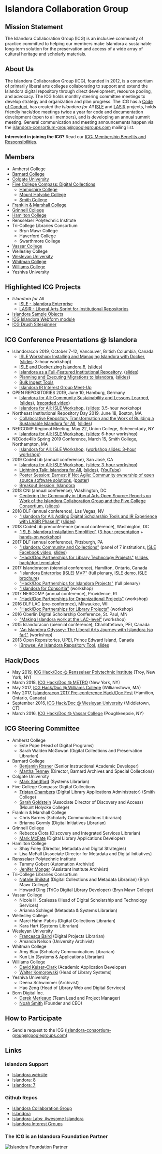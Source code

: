 # Islandora Collaboration Group

## Mission Statement
The Islandora Collaboration Group (ICG) is an inclusive community of practice committed to helping our members make Islandora a sustainable long-term solution for the preservation and access of a wide array of cultural heritage and scholarly materials.

## About Us
The Islandora Collaboration Group (ICG), founded in 2012, is a consortium of primarily liberal arts colleges collaborating to support and extend the Islandora digital repository through direct development, resource pooling, and advocacy. The ICG holds monthly steering committee meetings to develop strategy and organization and plan progress. The ICG has a [Code of Conduct](https://github.com/Islandora-Collaboration-Group/icg_information/blob/master/code-of-conduct.md), has created the *Islandora for All* [ISLE](https://github.com/Islandora-Collaboration-Group/ISLE) and [LASIR](https://github.com/Islandora-Collaboration-Group/LASIR) projects, holds friendly hack/doc meetings twice a year for code and documentation development (open to all members), and is developing an annual summit meeting. General communication and meeting announcements happen via the islandora-consortium-group@googlegroups.com mailing list.

**Interested in joining the ICG?** Read our [ICG: Membership Benefits and Responsibilities](https://github.com/Islandora-Collaboration-Group/icg_information/blob/master/membership-benefits-and-responsibilities.md).

## Members
* Amherst College
* [Barnard College](http://digitalcollections.barnard.edu)
* [Colgate University](https://digitalcollections.colgate.edu/)
* [Five College Compass: Digital Collections](https://compass.fivecolleges.edu/)
  * [Hampshire College](https://compass.fivecolleges.edu/institution/hampshire-college)
  * [Mount Holyoke College](https://compass.fivecolleges.edu/institution/mount-holyoke-college)
  * [Smith College](https://compass.fivecolleges.edu/institution/smith-college)
* [Franklin & Marshall College](https://digital.fandm.edu/)
* [Grinnell College](https://digital.grinnell.edu/)
* [Hamilton College](http://www.dhinitiative.org)
* Rensselaer Polytechnic Institute
* Tri-College Libraries Consortium
  * Bryn Mawr College
  * Haverford College
  * Swarthmore College
* [Vassar College](https://digitallibrary.vassar.edu)
* Wellesley College
* [Wesleyan University](https://digitalcollections.wesleyan.edu/)
* [Whitman College](https://arminda.whitman.edu)
* [Williams College](https://unbound.williams.edu)
* Yeshiva University

## Highlighted ICG Projects
* *Islandora for All*
  * [ISLE - Islandora Enterprise](https://github.com/Islandora-Collaboration-Group/ISLE)
  * [LASIR - Liberal Arts Sprint for Institutional Repositories](https://github.com/Islandora-Collaboration-Group/LASIR)
* [Islandora Sample Objects](https://github.com/Islandora-Collaboration-Group/islandora-sample-objects)
* [ICG Islandora Webform module](https://github.com/Islandora-Collaboration-Group/islandora_webform)
* [ICG Drush Sitespinner](https://github.com/Islandora-Collaboration-Group/drush-sitespinner)

## ICG Conference Presentations @ Islandora
* Islandoracon 2019, October 7-12, Vancouver, British Columbia, Canada
  * [ISLE Workshop: Installing and Managing Islandora with Docker](https://islandoracon2019.sched.com/event/Q0Pj), ([slides](https://docs.google.com/presentation/d/1RJ9iwDANeCQ9JgnKEGShZB9hP2GY4RswDBI6f0Ufiz0/edit?usp=sharing): 3-hour workshop)
  * [ISLE and Dockerizing Islandora 8](https://islandoracon2019.sched.com/event/QPyu), ([slides](https://docs.google.com/presentation/d/1aLLxt65wNnLNmBLutCE7ZhtliD0KR_3YwhUwQS8uR-c/edit?usp=sharing))
  * [Islandora as a Full-Featured Institutional Repository](https://islandoracon2019.sched.com/event/QPyx/islandora-as-a-full-featured-institutional-repository), ([slides](https://docs.google.com/presentation/d/1utqdN-9dUYPAArz_zGcPj-k_CsFtfwEJgyQvH577bog/edit#slide=id.p))
  * [Planning and Executing Migrations to Islandora](https://islandoracon2019.sched.com/event/QPyi/planning-and-executing-migrations-to-islandora), ([slides](https://docs.google.com/presentation/d/1PYo_EjQbT3YHMVNld6uOUVD0QT2eHSxGXb1HS0m0x0o/edit#slide=id.p1))
  * [Bulk Ingest Tools](https://sched.co/QQBI)
  * [Islandora IR Interest Group Meet-Up](https://islandoracon2019.sched.com/event/VWuN/islandora-ir-interest-group-meet-up)
* OPEN REPOSITORIES 2019, June 10, Hamburg, Germany
  * [Islandora for All: Community Sustainability and Lessons Learned](https://www.conftool.net/or2019/index.php?page=browseSessions&form_date=2019-06-12), ([slides](https://drive.google.com/file/d/1bGmZq8d9jBZ9_vSQBLiTdUgEITvUTHev/view?usp=sharing)), ([recorded video](https://lecture2go.uni-hamburg.de/l2go/-/get/v/24827))
  * [Islandora for All: ISLE Workshop](http://archiv.gwin.gwiss.uni-hamburg.de/or2019/workshops/), ([slides](https://drive.google.com/file/d/1NI_oip-BPFHpDYeOXeuboC6rzyMrQT0z/view?usp=sharing): 3.5-hour workshop)
* Northeast Institutional Repository Day 2019, June 18, Boston, MA
  * [Collaborative Repository Transformation and the Work of Building a Sustainable Islandora for All](https://escholarship.umassmed.edu/neirug/2019/program/9/), ([slides](https://drive.google.com/file/d/1gk7Rb6rN9YOB1_24xKr-0_NFddEl8_hq/view?usp=sharing))
* NERCOMP Regional Meeting, May 22, Union College, Schenectady, NY
  * [Islandora for All: ISLE Workshop](https://nercomp.org/forms/meeting/Microsite/Islandora), ([slides](https://drive.google.com/file/d/1OgE4L0qyui_N5SctymwqL2ei89hRpJyF/view?usp=sharing): 6-hour workshop)
* NECode4lib Spring 2019 Conference, March 15, Smith College, Northampton, MA
  * [Islandora for All: ISLE Workshop](https://wiki.code4lib.org/NECode4lib_Spring_2019), ([workshop slides: 3-hour workshop](https://drive.google.com/file/d/1jbee3uHL1BUwT6Et2vQ9PPZpC3XmqV_n/view?usp=sharing))
* 2019 Code4Lib (annual conference), San José, CA
  * [Islandora for All: ISLE Workshop](https://2019.code4lib.org/workshops/ISLE-Islandora-for-All), ([slides: 3-hour workshop](https://osf.io/w3hnv/))
  * [Lightning Talk: Islandora for All](https://wiki.code4lib.org/Code4Lib2019_Lightning_Talks), ([slides](https://osf.io/fby9s/)), ([YouTube](https://youtu.be/uXYIjJrfqnI?t=70))
  * [Poster Session: Earnest if Not Agile: Community ownership of open source software solutions](https://2019.code4lib.org/posters/Earnest-if-Not-Agile-Community-ownership-of-open-source-software-solutions), ([poster](https://osf.io/nbwc6/))
  * [Breakout Session: Islandora](https://wiki.code4lib.org/Code4Lib2019_Breakout_Sessions)
* 2018 CNI (annual conference), Washington, DC
  * [Centering the Community in Liberal Arts Open Source: Reports on Work of the Islandora Collaboration Group and the Five College Consortium](https://www.cni.org/topics/economic-models/centering-the-community-in-liberal-arts-open-source-reports-on-work-of-the-islandora-collaboration-group-and-the-five-college-consortium), ([slides](https://osf.io/rka78/))
* 2018 DLF (annual conference), Las Vegas, NV
  * ["Islandora for All: Adding Digital Scholarship Tools and IR Experience with LASIR Phase II"](https://dlfforum2018.sched.com/event/FVCs/t6d-platform-updates) ([slides](https://osf.io/dbjzw/))
* 2018 Code4Lib preconference (annual conference), Washington, DC
  * ["ISLE: Islandora Installation Simplified"](https://2018.code4lib.org/workshops/isle-islandora-installation-simplified) ([3-hour presentation](https://drive.google.com/file/d/1mmQh4ZxsQGgEgPwP46MsY8RX4I0fRb9j/view?usp=sharing) + [hands-on workshop](https://drive.google.com/file/d/1zpB5PyEV-PHkV-OmU9FbNjlwCpLRkre2/view?usp=sharing))
* 2017 DLF (annual conference), Pittsburgh, PA
  * ["Islandora: Community and Collections"](https://dlfforum2017.sched.com/event/Bzsu/t5b-islandora-community-and-collections) (panel of 7 institutions, [ISLE Facebook video](https://www.facebook.com/archivists.atbarnard/videos/vb.100000636466830/1785595161471682/?type=2&theater), [slides](https://osf.io/2xrpq/))
  * ["Hack/Doc Partnerships for Library Technology Projects"](https://dlfforum2017.sched.com/event/Bzsr/t4c-working-lunch-hackdoc-partnerships-for-library-technology-projects) ([slides](https://drive.google.com/file/d/1OySkajwr8dyW_4-XDMrRjcbabIvNYSe2/view?usp=sharing), [hack/doc templates](https://github.com/Islandora-Collaboration-Group/icg_information/tree/master/templates_how_to_run_a_hack_doc))
* 2017 Islandoracon (biennial conference), Hamilton, Ontario, Canada
  * ["Islandora Enterprise (ISLE) MVP"](https://docs.google.com/presentation/d/1wj95Dxu4iVt98rahj3QEp73xLFlsAmr_lrjhbzU2jCQ/edit?usp=sharing) (full plenary, [ISLE demo](https://www.youtube.com/watch?v=F30M-x-O1kM), [ISLE brochure](https://drive.google.com/file/d/0BwWnQmDKeQGBUXg2RTFXdFZuUmM/view?usp=sharing))
  * ["Hack/Doc Partnerships for Islandora Projects"](https://docs.google.com/presentation/d/1s0foVJVtNUVb1HJWPhZitHPwzoLfY5fxYCAejLtNAhI/edit?usp=sharing) (full plenary)
  * ["Islandora for Consortia"](https://drive.google.com/file/d/1Y46EEhAm_eYfmSHY_uYs3kcSpEFNJ88k/view?usp=sharing) (workshop)
* 2017 NERCOMP (annual conference), Providence, RI
  * ["Hack/Doc Partnerships for Organizational Projects"](https://events.educause.edu/nercomp-annual-conference/2017/agenda/hackdoc-partnerships-for-organizational-projects) (workshop)
* 2016 DLF LAC (pre-conference), Milwaukee, WI
  * ["Hack/Doc Partnerships for Library Projects"](https://dlfforum2016.sched.org/event/8LFu/s4c-hackdoc-partnerships-for-library-projects) (workshop)
* 2016 Oberlin Digital Scholarship Conference, St. Paul, MN
  * ["Making Islandora work at the LAC-level"](https://www.macalester.edu/library/oberlindsconference/schedule.html#) (workshop)
* 2015 Islandoracon (biennial conference), Charlottetown, PEI, Canada
    * ["An Islandora Odyssey: The Liberal Arts Journey with Islandora (so far)"](https://islandora.ca/camps/conference2015/schedule) (workshop)
* 2013 Open Repositories, UPEI, Prince Edward Island, Canada
  * [iBrowse: An Islandora Repository Tool](https://or2013.net/program/session-schedule/), [slides](https://or2013.net/sites/or2013.net/files/slides/iBrowse-presentation2_0/index.pdf)

## Hack/Docs
* May 2019, [ICG Hack/Doc @ Rensselaer Polytechnic Institute](https://islandora-collaboration-group.github.io/icg_information/hack_docs/RPI/) (Troy, New York, NY)
* March 2018, [ICG Hack/Doc @ METRO](https://islandora-collaboration-group.github.io/icg_information/hack_docs/METRO/) (New York, NY)
* May 2017, [ICG Hack/Doc @ Williams College](https://github.com/Islandora-Collaboration-Group/icg_information/blob/master/hack_docs/meetings/03_Williams_2017.md) (Williamstown, MA)
* May 2017, [Islandoracon 2017 Pre-conference Hack/Doc Fest](https://islandora.ca/content/islandoracon-2017-hackfest) (Hamilton, Ontario, Canada)
* September 2016, [ICG Hack/Doc @ Wesleyan University](https://github.com/Islandora-Collaboration-Group/icg_information/blob/master/hack_docs/meetings/02_Wesleyan_2016.md) (Middletown, CT)
* March 2016, [ICG Hack/Doc @ Vassar College](https://github.com/Islandora-Collaboration-Group/icg_information/blob/master/hack_docs/meetings/01_Vassar_2016.md) (Poughkeepsie, NY)

## ICG Steering Committee
* Amherst College
  * Este Pope (Head of Digital Programs)
  * Sarah Walden McGowan (Digital Collections and Preservation Librarian)
* Barnard College
  * [Benjamin Rosner](https://github.com/br2490) (Senior Instructional Academic Developer)
  * [Martha Tenney](https://github.com/MarthaTenney) (Director, Barnard Archives and Special Collections)
* Colgate University
  * [Mark Sandford](https://github.com/marksandford) (Systems Librarian)
* Five College Compass: Digital Collections
  * [Tristan Chambers](https://github.com/TristanSmithlib) (Digital Library Applications Administrator) (Smith College)
  * [Sarah Goldstein](https://github.com/sgoldste) (Associate Director of Discovery and Access) (Mount Holyoke College)
* Franklin & Marshall College
  * Chris Barnes (Scholarly Communications Librarian)
  * Brianna Gormly (Digital Initiatives Librarian)
* Grinnell College
  * Rebecca Ciota (Discovery and Integrated Services Librarian)
  * [Mark McFate](https://github.com/McFateM) (Digital Library Applications Developer)
* Hamilton College
  * Shay Foley (Director, Metadata and Digital Strategies)
  * Lisa McFall (Associate Director for Metadata and Digital Initiatives)
* Rensselaer Polytechnic Institute
  * Tammy Gobert (Automation Archivist)
  * [Jenifer Monger](https://github.com/jenj118) (Assistant Institute Archivist)
* Tri-College Libraries Consortium
  * [Natalie Shilstut](https://github.com/nshilstut) (Digital Collections and Metadata Librarian) (Bryn Mawr College)
  * Howard Ding (TriCo Digital Library Developer) (Bryn Mawr College)
* Vassar College
  * Nicole H. Scalessa (Head of Digital Scholarship and Technology Services)
  * Arianna Schlegel (Metadata & Systems Librarian)
* Wellesley College
  * Marci Hahn-Fabris (Digital Collections Librarian)
  * Kara Hart (Systems Librarian)
* Wesleyan University
  * [Francesca Baird](https://github.com/bookishgirl) (Digital Projects Librarian)
  * Amanda Nelson (University Archivist)
* Whitman College
  * Amy Blau (Scholarly Communications Librarian)
  * Kun Lin (Systems & Applications Librarian)
* Williams College
  * [David Keiser-Clark](https://github.com/dwk2) (Academic Application Developer)
  * [Walter Komorowski](https://github.com/wkomorow) (Head of Library Systems)
* Yeshiva University
  * Deena Schwimmer (Archivist)
  * Hao Zeng (Head of Library Web and Digital Services)
* Born Digital Inc.
  * [Derek Merleaux](https://github.com/dmer) (Team Lead and Project Manager)
  * [Noah Smith](https://github.com/noahwsmith) (Founder and CEO)

## How to Participate
* Send a request to the ICG (islandora-consortium-group@googlegroups.com)

## Links

### Islandora Support
* [Islandora website](https://islandora.ca)
* [Islandora: 8](https://islandora.ca/islandora8)
* [Islandora: 7](https://wiki.lyrasis.org/display/ISLANDORA/Start)

### Github Repos
* [Islandora Collaboration Group](https://github.com/Islandora-Collaboration-Group)
* [Islandora](https://github.com/Islandora)
* [Islandora-Labs: Awesome Islandora](https://github.com/Islandora-Labs/islandora_awesome)
* [Islandora Interest Groups](https://github.com/islandora-interest-groups)

### The ICG is an Islandora Foundation Partner
![Islandora Foundation Partner](docs/Islandora-Foundation-Partner.png "Islandora Foundation Partner")
